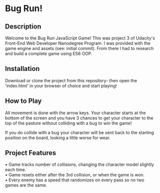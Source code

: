 # Bug Run!

## Description

Welcome to the Bug Run JavaScript Game!  This was project 3 of Udacity's Front-End Web Developer Nanodegree Program.  I was provided with the game engine and assets (see: initial commit).  From there I had to research and build a complete game using ES6 OOP.

## Installation

Download or clone the project from this repository- then open the 'index.html' in your browser of choice and start playing!

## How to Play

All movement is done with the arrow keys.  Your character starts at the bottom of the screen and you have 3 chances to get your character to the top of the pasture without colliding with a bug to win the game!<br />

If you do collide with a bug your character will be sent back to the starting position on the board, looking a little worse for wear.

## Project Features
• Game tracks number of collisions, changing the character model slightly each time.<br />
• Game resets either after the 3rd collision, or when the game is won.<br />
• Every enemy has a speed that randomizes on every pass so no two games are the same.